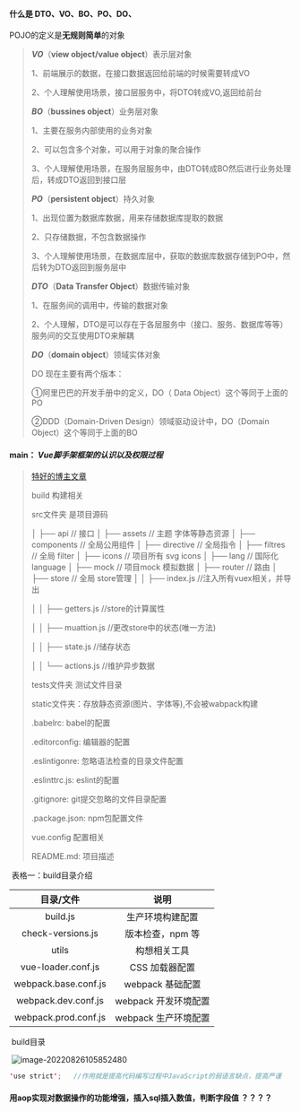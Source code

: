 #### 什么是 DTO、VO、BO、PO、DO、

POJO的定义是**无规则简单**的对象

> ***VO***（**view object/value object**）表示层对象
>
> 1、前端展示的数据，在接口数据返回给前端的时候需要转成VO
>
> 2、个人理解使用场景，接口层服务中，将DTO转成VO,返回给前台
>
> ***BO***（**bussines object**）业务层对象
>
> 1、主要在服务内部使用的业务对象
>
> 2、可以包含多个对象，可以用于对象的聚合操作
>
> 3、个人理解使用场景，在服务层服务中，由DTO转成BO然后进行业务处理后，转成DTO返回到接口层
>
> ***PO***（**persistent object**）持久对象
>
> 1、出现位置为数据库数据，用来存储数据库提取的数据
>
> 2、只存储数据，不包含数据操作
>
> 3、个人理解使用场景，在数据库层中，获取的数据库数据存储到PO中，然后转为DTO返回到服务层中
>
> ***DTO***（**Data Transfer Object**）数据传输对象
>
> 1、在服务间的调用中，传输的数据对象
>
> 2、个人理解，DTO是可以存在于各层服务中（接口、服务、数据库等等）服务间的交互使用DTO来解耦
>
> ***DO***（**domain object**）领域实体对象
>
> DO 现在主要有两个版本：
>
> ①阿里巴巴的开发手册中的定义，DO（ Data Object）这个等同于上面的PO
>
> ②DDD（Domain-Driven Design）领域驱动设计中，DO（Domain Object）这个等同于上面的BO

#### main： ***Vue脚手架框架的认识以及权限过程***

> [特好的博主文章](https://blog.csdn.net/Demo_Null/article/details/107501735)
>
> build 构建相关   
>
> src文件夹 是项目源码
>
> │ ├── api // 接口
> │ ├── assets // 主题 字体等静态资源
> │ ├── components // 全局公用组件
> │ ├── directive // 全局指令
> │ ├── filtres // 全局 filter
> │ ├── icons // 项目所有 svg icons
> │ ├── lang // 国际化 language
> │ ├── mock // 项目mock 模拟数据
> │ ├── router // 路由
> │ ├── store // 全局 store管理
> │ │ ├── index.js //注入所有vuex相关，并导出
>
> │ │ ├── getters.js //store的计算属性
>
> │ │ ├── muattion.js //更改store中的状态(唯一方法)
>
> │ │ ├── state.js //储存状态
>
> │ │ └── actions.js //维护异步数据
>
> tests文件夹 测试文件目录
>
> static文件夹：存放静态资源(图片、字体等),不会被wabpack构建
>
> .babelrc: babel的配置
>
> .editorconfig: 编辑器的配置
>
> .eslintigonre: 忽略语法检查的目录文件配置
>
> .eslinttrc.js: eslint的配置
>
> .gitignore: git提交忽略的文件目录配置
>
> .package.json: npm包配置文件
>
> vue.config 配置相关
>
> README.md: 项目描述

​																						表格一：build目录介绍

|      目录/文件       |         说明         |
| :------------------: | :------------------: |
|       build.js       |   生产环境构建配置   |
|  check-versions.js   |   版本检查，npm 等   |
|        utils         |     构想相关工具     |
|  vue-loader.conf.js  |    CSS 加载器配置    |
| webpack.base.conf.js |   webpack 基础配置   |
| webpack.dev.conf.js  | webpack 开发环境配置 |
| webpack.prod.conf.js | webpack 生产环境配置 |

​																				build目录

​	![image-20220826105852480](C:\Users\HP\AppData\Roaming\Typora\typora-user-images\image-20220826105852480.png)



```java
'use strict';   //作用就是提高代码编写过程中JavaScript的弱语言缺点，提高严谨
```



#### 用aop实现对数据操作的功能增强，插入sql插入数值，判断字段值 ？？？？
